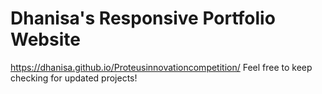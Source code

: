 # Dhanisa's Responsive Portfolio Website
https://dhanisa.github.io/Proteusinnovationcompetition/
Feel free to keep checking for updated projects!
